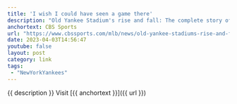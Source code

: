 ```yaml
---
title: 'I wish I could have seen a game there'
description: "Old Yankee Stadium's rise and fall: The complete story of 'The House that Ruth Built' 100 years after opening."
anchortext: CBS Sports
url: "https://www.cbssports.com/mlb/news/old-yankee-stadiums-rise-and-fall-the-complete-story-of-the-house-that-ruth-built-100-years-after-opening/"
date: 2023-04-03T14:56:47
youtube: false
layout: post
category: link
tags:
 - "NewYorkYankees"
---
```

{{ description }} Visit [{{ anchortext }}]({{ url }})